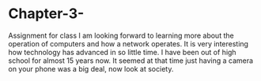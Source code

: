 # Chapter-3-
Assignment for class
I am looking forward to learning more about the operation of computers and how a network operates. It is very interesting how technology has advanced in so little time. I have been out of high school for almost 15 years now. It seemed at that time just having a camera on your phone was a big deal, now look at society.
